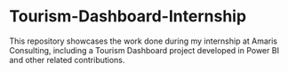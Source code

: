 # Tourism-Dashboard-Internship
This repository showcases the work done during my internship at Amaris Consulting, including a Tourism Dashboard project developed in Power BI and other related contributions.
